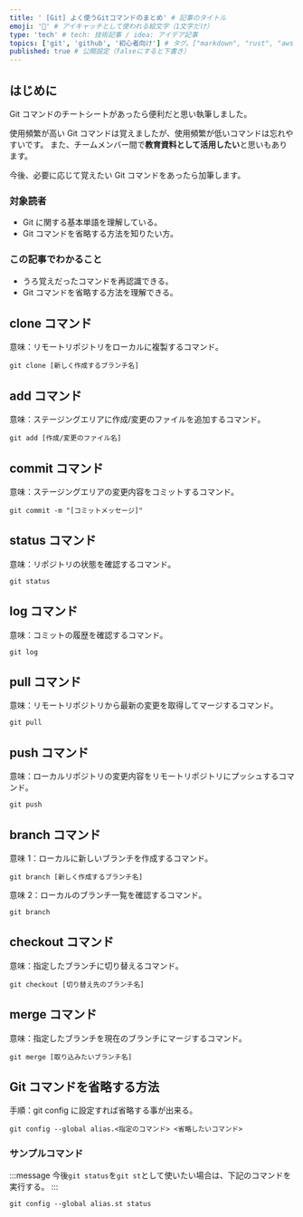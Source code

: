 ```yaml
---
title: ' [Git] よく使うGitコマンドのまとめ' # 記事のタイトル
emoji: '🐙‍' # アイキャッチとして使われる絵文字（1文字だけ）
type: 'tech' # tech: 技術記事 / idea: アイデア記事
topics: ['git', 'github', '初心者向け'] # タグ。["markdown", "rust", "aws"]のように指定する
published: true # 公開設定（falseにすると下書き）
---
```


## はじめに

Git コマンドのチートシートがあったら便利だと思い執筆しました。

使用頻繁が高い Git コマンドは覚えましたが、使用頻繁が低いコマンドは忘れやすいです。
また、チームメンバー間で**教育資料として活用したい**と思いもあります。

今後、必要に応じて覚えたい Git コマンドをあったら加筆します。

### 対象読者

- Git に関する基本単語を理解している。
- Git コマンドを省略する方法を知りたい方。

### この記事でわかること

- うろ覚えだったコマンドを再認識できる。
- Git コマンドを省略する方法を理解できる。

## clone コマンド

意味：リモートリポジトリをローカルに複製するコマンド。

```git
git clone [新しく作成するブランチ名]
```

## add コマンド

意味：ステージングエリアに作成/変更のファイルを追加するコマンド。

```git
git add [作成/変更のファイル名]
```

## commit コマンド

意味：ステージングエリアの変更内容をコミットするコマンド。

```git
git commit -m "[コミットメッセージ]"
```

## status コマンド

意味：リポジトリの状態を確認するコマンド。

```git
git status
```

## log コマンド

意味：コミットの履歴を確認するコマンド。

```git
git log
```

## pull コマンド

意味：リモートリポジトリから最新の変更を取得してマージするコマンド。

```git
git pull
```

## push コマンド

意味：ローカルリポジトリの変更内容をリモートリポジトリにプッシュするコマンド。

```git
git push
```

## branch コマンド

意味 1：ローカルに新しいブランチを作成するコマンド。

```git
git branch [新しく作成するブランチ名]
```

意味 2：ローカルのブランチ一覧を確認するコマンド。

```git
git branch
```

## checkout コマンド

意味：指定したブランチに切り替えるコマンド。

```git
git checkout [切り替え先のブランチ名]
```

## merge コマンド

意味：指定したブランチを現在のブランチにマージするコマンド。

```git
git merge [取り込みたいブランチ名]
```

## Git コマンドを省略する方法

手順：git config に設定すれば省略する事が出来る。

```git
git config --global alias.<指定のコマンド> <省略したいコマンド>
```

### サンプルコマンド

:::message
今後`git status`を`git st`として使いたい場合は、下記のコマンドを実行する。
:::

```git
git config --global alias.st status
```
